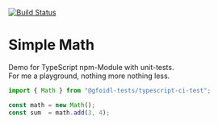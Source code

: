 [![Build Status](https://dev.azure.com/gh-gfoidl/AzureDevOpsTest/_apis/build/status/TypeScript-CI-Test?branchName=master)](https://dev.azure.com/gh-gfoidl/AzureDevOpsTest/_build/latest?definitionId=31&branchName=master)

# Simple Math

Demo for TypeScript npm-Module with unit-tests.	 
For me a playground, nothing more nothing less.

```ts
import { Math } from "@gfoidl-tests/typescript-ci-test";

const math = new Math();
const sum  = math.add(3, 4);
```
